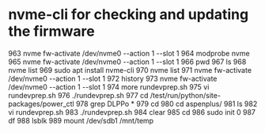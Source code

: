 # nvme-cli for checking and updating the firmware

 963  nvme fw-activate /dev/nvme0 --action 1 --slot 1
  964  modprobe nvme
  965  nvme fw-activate /dev/nvme0 --action 1 --slot 1
  966  pwd
  967  ls
  968  nvme list
  969  sudo apt install nvme-cli
  970  nvme list
  971  nvme fw-activate /dev/nvme0 --action 1 --slot 1
  972  history
  973  nvme fw-activate /dev/nvme0 --action 1 --slot 1
  974  more rundevprep.sh
  975  vi  rundevprep.sh
  976  ./rundevprep.sh
  977  cd /test/run/python/site-packages/power_ctl
  978  grep DLPPo *
  979  cd
  980  cd aspenplus/
  981  ls
  982  vi rundevprep.sh
  983  ./rundevprep.sh
  984  clear
  985  cd
  986  sudo init 0
  987  df
  988  lsblk
  989  mount /dev/sdb1 /mnt/temp
